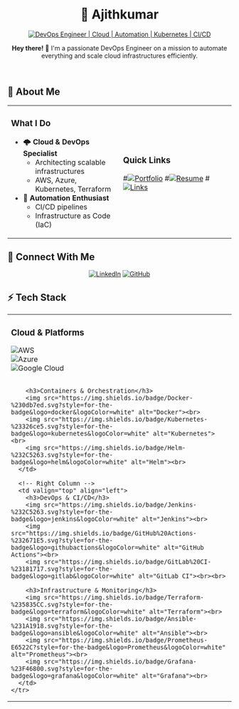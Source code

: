 # <div align="center">🚀 **Ajithkumar**</div>

<div align="center">
  
[![DevOps Engineer | Cloud | Automation | Kubernetes | CI/CD](https://img.shields.io/badge/DevOps_Engineer_%7C_Cloud_%7C_Automation_%7C_Kubernetes_%7C_CI/CD-0A0A0A?style=for-the-badge&logo=devops&logoColor=white)](https://github.com/ajithkumars28)

</div>

<div align="center">
  <p><strong>Hey there!</strong> 👋 I'm a passionate DevOps Engineer on a mission to automate everything and scale cloud infrastructures efficiently.</p>
</div>

<br>

## 💫 About Me

<table>
<tr>
<td width="50%">

### What I Do
- 🌩️ **Cloud & DevOps Specialist**
  - Architecting scalable infrastructures
  - AWS, Azure, Kubernetes, Terraform
- 🤖 **Automation Enthusiast**
  - CI/CD pipelines
  - Infrastructure as Code (IaC)

</td>
<td width="50%">

### Quick Links
#[![Portfolio](https://img.shields.io/badge/Portfolio-example.com-0A0A0A?style=for-the-badge&logo=vercel&logoColor=white)](https://example.com)
#[![Resume](https://img.shields.io/badge/Resume-cv.example.com-007ACC?style=for-the-badge&logo=read-the-docs&logoColor=white)](https://cv.example.com)
#[![Links](https://img.shields.io/badge/All%20Links-linktr.ee%2Fajithkumar-8A2BE2?style=for-the-badge&logo=linktree&logoColor=white)](https://linktr.ee/ajithkumar)

</td>
</tr>
</table>

## 🤝 Connect With Me

<div align="center">

[![LinkedIn](https://img.shields.io/badge/LinkedIn-%230077B5.svg?style=for-the-badge&logo=linkedin&logoColor=white)](https://linkedin.com/in/ajithkumars28)
[![GitHub](https://img.shields.io/badge/GitHub-181717?style=for-the-badge&logo=github&logoColor=white)](https://github.com/ajithkumars2803)

</div>

## ⚡ Tech Stack

<div align="center">
  <table>
    <tr>
      <!-- Left Column -->
      <td valign="top" align="left">
        <h3>Cloud & Platforms</h3>
        <img src="https://img.shields.io/badge/AWS-%23FF9900.svg?style=for-the-badge&logo=amazon-aws&logoColor=white" alt="AWS"><br>
        <img src="https://img.shields.io/badge/Azure-%230072C6.svg?style=for-the-badge&logo=microsoftazure&logoColor=white" alt="Azure"><br>
        <img src="https://img.shields.io/badge/GoogleCloud-%234285F4.svg?style=for-the-badge&logo=google-cloud&logoColor=white" alt="Google Cloud"><br><br>

        <h3>Containers & Orchestration</h3>
        <img src="https://img.shields.io/badge/Docker-%230db7ed.svg?style=for-the-badge&logo=docker&logoColor=white" alt="Docker"><br>
        <img src="https://img.shields.io/badge/Kubernetes-%23326ce5.svg?style=for-the-badge&logo=kubernetes&logoColor=white" alt="Kubernetes"><br>
        <img src="https://img.shields.io/badge/Helm-%232C5263.svg?style=for-the-badge&logo=helm&logoColor=white" alt="Helm"><br>
      </td>

      <!-- Right Column -->
      <td valign="top" align="left">
        <h3>DevOps & CI/CD</h3>
        <img src="https://img.shields.io/badge/Jenkins-%232C5263.svg?style=for-the-badge&logo=jenkins&logoColor=white" alt="Jenkins"><br>
        <img src="https://img.shields.io/badge/GitHub%20Actions-%232671E5.svg?style=for-the-badge&logo=githubactions&logoColor=white" alt="GitHub Actions"><br>
        <img src="https://img.shields.io/badge/GitLab%20CI-%23181717.svg?style=for-the-badge&logo=gitlab&logoColor=white" alt="GitLab CI"><br><br>

        <h3>Infrastructure & Monitoring</h3>
        <img src="https://img.shields.io/badge/Terraform-%235835CC.svg?style=for-the-badge&logo=terraform&logoColor=white" alt="Terraform"><br>
        <img src="https://img.shields.io/badge/Ansible-%231A1918.svg?style=for-the-badge&logo=ansible&logoColor=white" alt="Ansible"><br>
        <img src="https://img.shields.io/badge/Prometheus-E6522C?style=for-the-badge&logo=Prometheus&logoColor=white" alt="Prometheus"><br>
        <img src="https://img.shields.io/badge/Grafana-%23F46800.svg?style=for-the-badge&logo=grafana&logoColor=white" alt="Grafana"><br>
      </td>
    </tr>
  </table>
</div>
